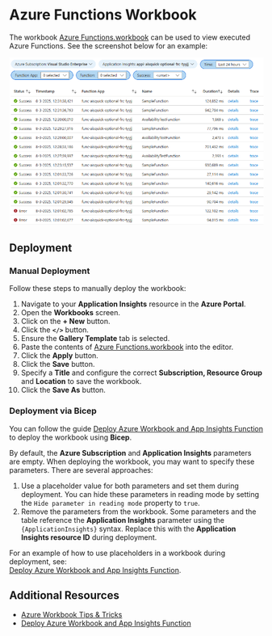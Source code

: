 # Azure Functions Workbook

The workbook [Azure Functions.workbook](./Azure%20Functions.workbook) can be used to view executed Azure Functions. See the screenshot below for an example:

![Azure Functions Workbook screenshot](./Azure%20Functions.png)


## Deployment

### Manual Deployment

Follow these steps to manually deploy the workbook:

1. Navigate to your **Application Insights** resource in the **Azure Portal**.
2. Open the **Workbooks** screen.
3. Click on the **+ New** button.
4. Click the **`</>`** button.
5. Ensure the **Gallery Template** tab is selected.
6. Paste the contents of [Azure Functions.workbook](./Azure%20Functions.workbook) into the editor.
7. Click the **Apply** button.
8. Click the **Save** button.
9. Specify a **Title** and configure the correct **Subscription, Resource Group** and **Location** to save the workbook.
10. Click the **Save As** button.

### Deployment via Bicep

You can follow the guide [Deploy Azure Workbook and App Insights Function](https://ronaldbosma.github.io/blog/2023/03/10/deploy-azure-workbook-and-app-insights-function/) to deploy the workbook using **Bicep**.

By default, the **Azure Subscription** and **Application Insights** parameters are empty. When deploying the workbook, you may want to specify these parameters. There are several approaches:

1. Use a placeholder value for both parameters and set them during deployment. You can hide these parameters in reading mode by setting the `Hide parameter in reading mode` property to `true`.
2. Remove the parameters from the workbook. Some parameters and the table reference the **Application Insights** parameter using the `{ApplicationInsights}` syntax. Replace this with the **Application Insights resource ID** during deployment.

For an example of how to use placeholders in a workbook during deployment, see:  
[Deploy Azure Workbook and App Insights Function](https://ronaldbosma.github.io/blog/2023/03/10/deploy-azure-workbook-and-app-insights-function/).


## Additional Resources

- [Azure Workbook Tips & Tricks](https://ronaldbosma.github.io/blog/2023/02/28/azure-workbook-tips-tricks/)
- [Deploy Azure Workbook and App Insights Function](https://ronaldbosma.github.io/blog/2023/03/10/deploy-azure-workbook-and-app-insights-function/)
